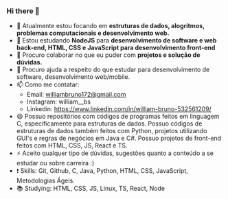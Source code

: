 ### Hi there 👋

- 🔭 Atualmente estou focando em **estruturas de dados, alogrítmos, problemas computacionais e desenvolvimento web.**
- 🌱 Estou estudando **NodeJS** para **desenvolvimento de software e web back-end, HTML, CSS e JavaScript para desenvolvimento front-end**
- 👯 Procuro colaborar no que eu puder com **projetos e solução de dúvidas.**
- 🤔 Procuro ajuda a respeito do que estudar para desenvolvimento de software, desenvolvimento web/mobile.
- 📫 Como me contatar:
    * Email: williambruno172@gmail.com
    * Instagram: william__bs
    * Linkedin: https://www.linkedin.com/in/william-bruno-532561209/
- 😄 Possuo repositórios com códigos de programas feitos em linguagem C, especificamente para estruturas de dados. Possuo códigos de estruturas de dados também feitos com Python, projetos utilizando GUI's e regras de negócios em Java e C#. Possuo projetos de front-end feitos com HTML, CSS, JS, React e TS.
- ⚡ Aceito qualquer tipo de dúvidas, sugestões quanto a conteúdo a se estudar ou sobre carreira :)
-  :exclamation: Skills: Git, Github, C, Java, Python, HTML, CSS, JavaScript, Metodologias Ágeis.
-  📚 Studying: HTML, CSS, JS, Linux, TS, React, Node

